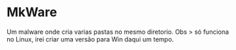 # MkWare
Um malware onde cria varias pastas no mesmo diretorio.
Obs > só funciona no Linux, irei criar uma versão para Win daqui um tempo.

